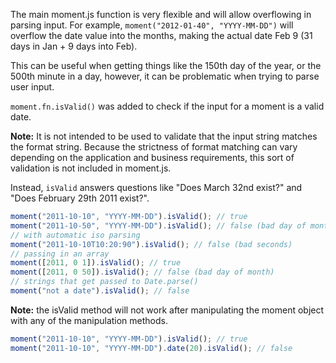 The main moment.js function is very flexible and will allow overflowing in parsing input. For example, `moment("2012-01-40", "YYYY-MM-DD")` will overflow the date value into the months, making the actual date Feb 9 (31 days in Jan + 9 days into Feb).

This can be useful when getting things like the 150th day of the year, or the 500th minute in a day, however, it can be problematic when trying to parse user input.

`moment.fn.isValid()` was added to check if the input for a moment is a valid date.

**Note:** It is not intended to be used to validate that the input string matches the format string. Because the strictness of format matching can vary depending on the application and business requirements, this sort of validation is not included in moment.js.

Instead, `isValid` answers questions like "Does March 32nd exist?" and "Does February 29th 2011 exist?".

```javascript
moment("2011-10-10", "YYYY-MM-DD").isValid(); // true
moment("2011-10-50", "YYYY-MM-DD").isValid(); // false (bad day of month)
// with automatic iso parsing
moment("2011-10-10T10:20:90").isValid(); // false (bad seconds)
// passing in an array
moment([2011, 0 1]).isValid(); // true
moment([2011, 0 50]).isValid(); // false (bad day of month)
// strings that get passed to Date.parse()
moment("not a date").isValid(); // false
```

**Note:** the isValid method will not work after manipulating the moment object with any of the manipulation methods.

```javascript
moment("2011-10-10", "YYYY-MM-DD").isValid(); // true
moment("2011-10-10", "YYYY-MM-DD").date(20).isValid(); // false
```
